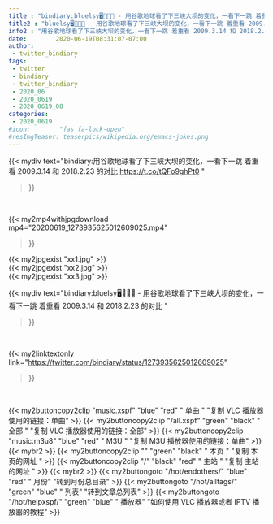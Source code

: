 ```yaml
---
title : "bindiary:bluelsy🖥️🏸🏓💉 - 用谷歌地球看了下三峡大坝的变化，一看下一跳 着重看 2009.3.14 和 2018.2.23 的对比 "
title2 : "bluelsy🖥️🏸🏓💉 - 用谷歌地球看了下三峡大坝的变化，一看下一跳 着重看 2009.3.14 和 2018.2.23 的对比 "
info2 : "用谷歌地球看了下三峡大坝的变化，一看下一跳 着重看 2009.3.14 和 2018.2.23 的对比 https://t.co/tQFo9ghPt0 "
date:        2020-06-19T08:31:07-07:00
author:
 - twitter_bindiary
tags:
 - twitter
 - bindiary
 - twitter_bindiary
 - 2020_06
 - 2020_0619
 - 2020_0619_08
categories:
 - 2020_0619
#icon:        "fas fa-lock-open"
#resImgTeaser: teaserpics/wikipedia.org/emacs-jokes.png
---
```


{{< mydiv text="bindiary:用谷歌地球看了下三峡大坝的变化，一看下一跳 着重看 2009.3.14 和 2018.2.23 的对比 https://t.co/tQFo9ghPt0 "
>}}
<br>


{{< my2mp4withjpgdownload mp4="20200619_1273935625012609025.mp4"
>}}

{{< my2jpgexist "xx1.jpg" >}}<br>
{{< my2jpgexist "xx2.jpg" >}}<br>
{{< my2jpgexist "xx3.jpg" >}}<br>



{{< mydiv text="bindiary:bluelsy🖥️🏸🏓💉 - 用谷歌地球看了下三峡大坝的变化，一看下一跳 着重看 2009.3.14 和 2018.2.23 的对比 "
>}}
<br>

{{< my2linktextonly link="https://twitter.com/bindiary/status/1273935625012609025"
>}}


<br>

{{< my2buttoncopy2clip "music.xspf"        "blue"   "red"    " 单曲 "  "复制 VLC 播放器使用的链接：单曲" >}} {{< my2buttoncopy2clip "/all.xspf"         "green"  "black"  " 全部 "  "复制 VLC 播放器使用的链接：全部" >}} {{< my2buttoncopy2clip "music.m3u8"        "blue"   "red"    " M3U  "    "复制 M3U 播放器使用的链接：单曲" >}} {{< mybr2 >}} {{< my2buttoncopy2clip ""                  "green"  "black"  " 本页 "    "复制 本页的网址 " >}} {{< my2buttoncopy2clip "/"                 "black"  "red"    " 主站 "    "复制 主站的网址 " >}} {{< mybr2 >}} {{< my2buttongoto      "/hot/endothers/"   "blue"   "red"    " 月份"   "转到月份总目录" >}} {{< my2buttongoto      "/hot/alltags/"     "green"  "blue"   " 列表"   "转到文章总列表" >}} {{< my2buttongoto      "/hot/helpxspf/"    "green"  "blue"   " 播放器" "如何使用 VLC 播放器或者 IPTV 播放器的教程" >}} 
